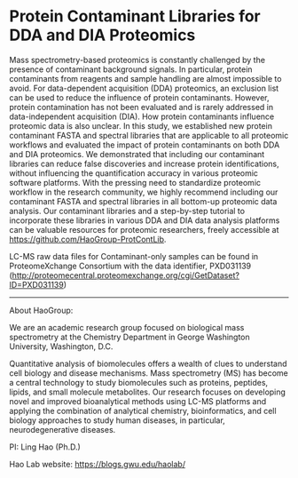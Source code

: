 # Protein Contaminant Libraries for DDA and DIA Proteomics

Mass spectrometry-based proteomics is constantly challenged by the presence of contaminant background signals. In particular, protein contaminants from reagents and sample handling are almost impossible to avoid. For data-dependent acquisition (DDA) proteomics, an exclusion list can be used to reduce the influence of protein contaminants. However, protein contamination has not been evaluated and is rarely addressed in data-independent acquisition (DIA). How protein contaminants influence proteomic data is also unclear. In this study, we established new protein contaminant FASTA and spectral libraries that are applicable to all proteomic workflows and evaluated the impact of protein contaminants on both DDA and DIA proteomics. We demonstrated that including our contaminant libraries can reduce false discoveries and increase protein identifications, without influencing the quantification accuracy in various proteomic software platforms. With the pressing need to standardize proteomic workflow in the research community, we highly recommend including our contaminant FASTA and spectral libraries in all bottom-up proteomic data analysis. Our contaminant libraries and a step-by-step tutorial to incorporate these libraries in various DDA and DIA data analysis platforms can be valuable resources for proteomic researchers, freely accessible at https://github.com/HaoGroup-ProtContLib.

LC-MS raw data files for Contaminant-only samples can be found in ProteomeXchange Consortium with the data identifier, PXD031139 (http://proteomecentral.proteomexchange.org/cgi/GetDataset?ID=PXD031139)


---------------------------------------------------------------------------------------------------------------



About HaoGroup:


We are an academic research group focused on biological mass spectrometry at the Chemistry Department in George Washington University, Washington, D.C. 

Quantitative analysis of biomolecules offers a wealth of clues to understand cell biology and disease mechanisms. Mass spectrometry (MS) has become a central technology to study biomolecules such as proteins, peptides, lipids, and small molecule metabolites. Our research focuses on developing novel and improved bioanalytical methods using LC-MS platforms and applying the combination of analytical chemistry, bioinformatics, and cell biology approaches to study human diseases, in particular, neurodegenerative diseases. 

PI: Ling Hao (Ph.D.)

Hao Lab website: https://blogs.gwu.edu/haolab/



